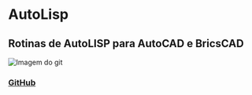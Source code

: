 # AutoLisp
## Rotinas de AutoLISP para AutoCAD e BricsCAD

![Imagem do git](https://i.pinimg.com/originals/ef/23/41/ef2341240d5d5b842f79ef0493d6b0e2.png?w=200)

### [GitHub](https://www.github.com)
